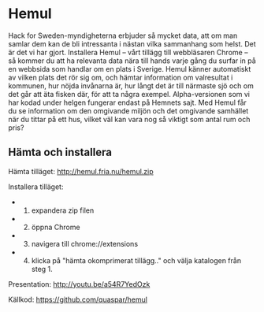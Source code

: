 # Hemul
Hack for Sweden-myndigheterna erbjuder så mycket data, att om man samlar dem kan de bli intressanta i nästan
vilka sammanhang som helst. Det är det vi har gjort.
Installera Hemul – vårt tillägg till webbläsaren Chrome – så kommer du att ha relevanta data nära till hands
varje gång du surfar in på en webbsida som handlar om en plats i Sverige. Hemul känner automatiskt av vilken plats 
det rör sig om, och hämtar information om valresultat i kommunen, hur nöjda invånarna är, hur långt det är 
till närmaste sjö och om det går att äta fisken där, för att ta några exempel.
Alpha-versionen som vi har kodad under helgen fungerar endast på Hemnets sajt. Med Hemul får du se information
om den omgivande miljön och det omgivande samhället när du tittar på ett hus, vilket väl kan vara nog så viktigt som antal rum och pris?

## Hämta och installera
Hämta tilläget: http://hemul.fria.nu/hemul.zip

Installera tilläget:
* 1. expandera zip filen 
* 2. öppna Chrome
* 3. navigera till chrome://extensions
* 4. klicka på "hämta okomprimerat tillägg.." och välja katalogen från steg 1.

Presentation: http://youtu.be/a54R7YedOzk

Källkod: https://github.com/quaspar/hemul
